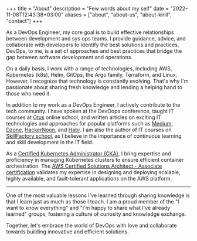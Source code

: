 +++
title = "About"
description = "Few words about my self"
date = "2022-11-08T12:43:38+03:00"
aliases = ["about", "about-us", "about-kirill", "contact"]
+++

As a DevOps Engineer, my core goal is to build effective relationships between development and sys ops teams. I provide guidance, advice, and collaborate with developers to identify the best solutions and practices. DevOps, to me, is a set of approaches and best practices that bridge the gap between software development and operations.

On a daily basis, I work with a range of technologies, including AWS, Kubernetes (k8s), Helm, GitOps, the Argo family, Terraform, and Linux. However, I recognize that technology is constantly evolving. That's why I'm passionate about sharing fresh knowledge and lending a helping hand to those who need it.

In addition to my work as a DevOps Engineer, I actively contribute to the tech community. I have spoken at the DevOops conference, taught IT courses at [Otus](https://otus.ru/lessons/infrastrukturnaya-platforma-na-osnove-kubernetes/) online school, and written articles on exciting IT technologies and approaches for popular platforms such as [Medium](https://kksudo.medium.com/), [Dzone](https://dzone.com/users/4670608/kk-sudo.html), [HackerNoon](https://hackernoon.com/u/kksudo), and [Habr](https://habr.com/ru/users/kksudo/). I am also the author of IT courses on [SkillFactory school](https://skillfactory.ru/devops-engineer), as I believe in the importance of continuous learning and skill development in the IT field.

As a [Certified Kubernetes Administrator (CKA)](https://www.credly.com/badges/aab758e9-2059-4928-a262-2eeb0b2f4d3f?source=linked_in_profile), I bring expertise and proficiency in managing Kubernetes clusters to ensure efficient container orchestration. The [AWS Certified Solutions Architect - Associate certification](https://www.credly.com/badges/345fd0e0-150a-43d4-ae54-0ffc872e44e4/) validates my expertise in designing and deploying scalable, highly available, and fault-tolerant applications on the AWS platform.

---
One of the most valuable lessons I've learned through sharing knowledge is that I learn just as much as those I teach. 
I am a proud member of the "I want to know everything" and "I'm happy to share what I've already learned" groups, fostering a culture of curiosity and knowledge exchange.

Together, let's embrace the world of DevOps with love and collaborate towards building innovative and efficient solutions.
